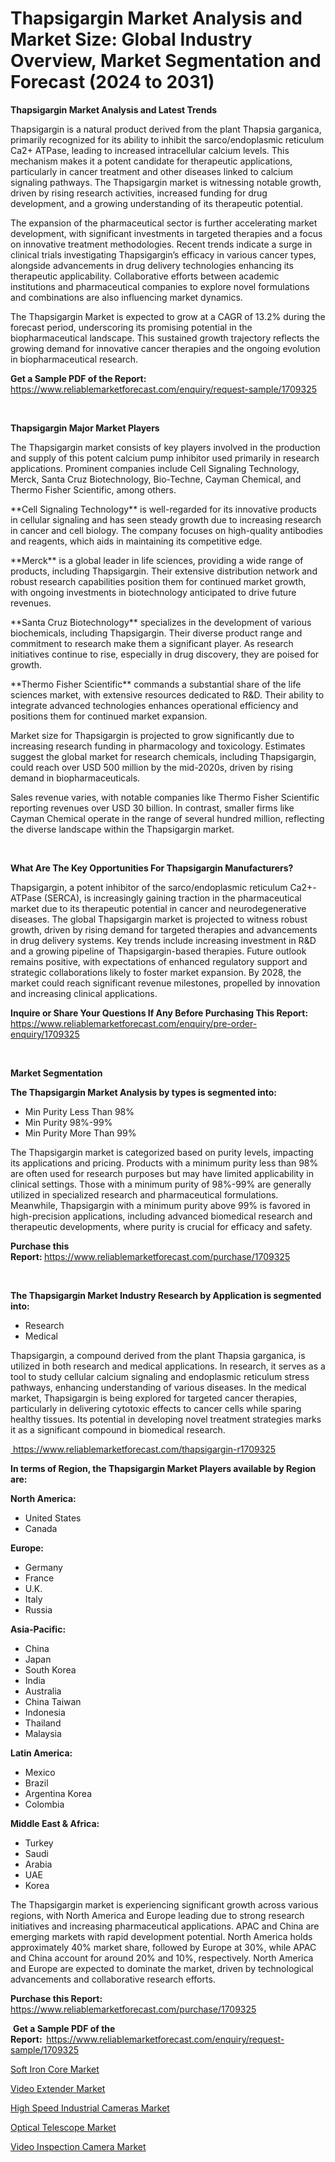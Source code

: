 <p><h1>Thapsigargin Market Analysis and Market Size: Global Industry Overview, Market Segmentation and Forecast (2024 to 2031)</h1></p><p><strong>Thapsigargin Market Analysis and Latest Trends</strong></p>
<p><p>Thapsigargin is a natural product derived from the plant Thapsia garganica, primarily recognized for its ability to inhibit the sarco/endoplasmic reticulum Ca2+ ATPase, leading to increased intracellular calcium levels. This mechanism makes it a potent candidate for therapeutic applications, particularly in cancer treatment and other diseases linked to calcium signaling pathways. The Thapsigargin market is witnessing notable growth, driven by rising research activities, increased funding for drug development, and a growing understanding of its therapeutic potential.</p><p>The expansion of the pharmaceutical sector is further accelerating market development, with significant investments in targeted therapies and a focus on innovative treatment methodologies. Recent trends indicate a surge in clinical trials investigating Thapsigargin’s efficacy in various cancer types, alongside advancements in drug delivery technologies enhancing its therapeutic applicability. Collaborative efforts between academic institutions and pharmaceutical companies to explore novel formulations and combinations are also influencing market dynamics.</p><p>The Thapsigargin Market is expected to grow at a CAGR of 13.2% during the forecast period, underscoring its promising potential in the biopharmaceutical landscape. This sustained growth trajectory reflects the growing demand for innovative cancer therapies and the ongoing evolution in biopharmaceutical research.</p></p>
<p><strong>Get a Sample PDF of the Report:&nbsp;</strong> <a href="https://www.reliablemarketforecast.com/enquiry/request-sample/1709325?utm_campaign=1167&utm_medium=2&utm_source=Github&utm_content=ia&utm_term=21102024&utm_id=thapsigargin">https://www.reliablemarketforecast.com/enquiry/request-sample/1709325</a></p>
<p>&nbsp;</p>
<p><strong>Thapsigargin Major Market Players</strong></p>
<p><p>The Thapsigargin market consists of key players involved in the production and supply of this potent calcium pump inhibitor used primarily in research applications. Prominent companies include Cell Signaling Technology, Merck, Santa Cruz Biotechnology, Bio-Techne, Cayman Chemical, and Thermo Fisher Scientific, among others.</p><p>**Cell Signaling Technology** is well-regarded for its innovative products in cellular signaling and has seen steady growth due to increasing research in cancer and cell biology. The company focuses on high-quality antibodies and reagents, which aids in maintaining its competitive edge.</p><p>**Merck** is a global leader in life sciences, providing a wide range of products, including Thapsigargin. Their extensive distribution network and robust research capabilities position them for continued market growth, with ongoing investments in biotechnology anticipated to drive future revenues.</p><p>**Santa Cruz Biotechnology** specializes in the development of various biochemicals, including Thapsigargin. Their diverse product range and commitment to research make them a significant player. As research initiatives continue to rise, especially in drug discovery, they are poised for growth.</p><p>**Thermo Fisher Scientific** commands a substantial share of the life sciences market, with extensive resources dedicated to R&D. Their ability to integrate advanced technologies enhances operational efficiency and positions them for continued market expansion.</p><p>Market size for Thapsigargin is projected to grow significantly due to increasing research funding in pharmacology and toxicology. Estimates suggest the global market for research chemicals, including Thapsigargin, could reach over USD 500 million by the mid-2020s, driven by rising demand in biopharmaceuticals.</p><p>Sales revenue varies, with notable companies like Thermo Fisher Scientific reporting revenues over USD 30 billion. In contrast, smaller firms like Cayman Chemical operate in the range of several hundred million, reflecting the diverse landscape within the Thapsigargin market.</p></p>
<p>&nbsp;</p>
<p><strong>What Are The Key Opportunities For Thapsigargin Manufacturers?</strong></p>
<p><p>Thapsigargin, a potent inhibitor of the sarco/endoplasmic reticulum Ca2+-ATPase (SERCA), is increasingly gaining traction in the pharmaceutical market due to its therapeutic potential in cancer and neurodegenerative diseases. The global Thapsigargin market is projected to witness robust growth, driven by rising demand for targeted therapies and advancements in drug delivery systems. Key trends include increasing investment in R&D and a growing pipeline of Thapsigargin-based therapies. Future outlook remains positive, with expectations of enhanced regulatory support and strategic collaborations likely to foster market expansion. By 2028, the market could reach significant revenue milestones, propelled by innovation and increasing clinical applications.</p></p>
<p><strong>Inquire or Share Your Questions If Any Before Purchasing This Report:</strong> <a href="https://www.reliablemarketforecast.com/enquiry/pre-order-enquiry/1709325?utm_campaign=1167&utm_medium=2&utm_source=Github&utm_content=ia&utm_term=21102024&utm_id=thapsigargin">https://www.reliablemarketforecast.com/enquiry/pre-order-enquiry/1709325</a></p>
<p>&nbsp;</p>
<p><strong>Market Segmentation</strong></p>
<p><strong>The Thapsigargin Market Analysis by types is segmented into:</strong></p>
<p><ul><li>Min Purity Less Than 98%</li><li>Min Purity 98%-99%</li><li>Min Purity More Than 99%</li></ul></p>
<p><p>The Thapsigargin market is categorized based on purity levels, impacting its applications and pricing. Products with a minimum purity less than 98% are often used for research purposes but may have limited applicability in clinical settings. Those with a minimum purity of 98%-99% are generally utilized in specialized research and pharmaceutical formulations. Meanwhile, Thapsigargin with a minimum purity above 99% is favored in high-precision applications, including advanced biomedical research and therapeutic developments, where purity is crucial for efficacy and safety.</p></p>
<p><strong>Purchase this Report:&nbsp;</strong><a href="https://www.reliablemarketforecast.com/purchase/1709325?utm_campaign=1167&utm_medium=2&utm_source=Github&utm_content=ia&utm_term=21102024&utm_id=thapsigargin">https://www.reliablemarketforecast.com/purchase/1709325</a></p>
<p>&nbsp;</p>
<p><strong>The Thapsigargin Market Industry Research by Application is segmented into:</strong></p>
<p><ul><li>Research</li><li>Medical</li></ul></p>
<p><p>Thapsigargin, a compound derived from the plant Thapsia garganica, is utilized in both research and medical applications. In research, it serves as a tool to study cellular calcium signaling and endoplasmic reticulum stress pathways, enhancing understanding of various diseases. In the medical market, Thapsigargin is being explored for targeted cancer therapies, particularly in delivering cytotoxic effects to cancer cells while sparing healthy tissues. Its potential in developing novel treatment strategies marks it as a significant compound in biomedical research.</p></p>
<p><a href="https://www.reliablemarketforecast.com/thapsigargin-r1709325?utm_campaign=1167&utm_medium=2&utm_source=Github&utm_content=ia&utm_term=21102024&utm_id=thapsigargin">&nbsp;https://www.reliablemarketforecast.com/thapsigargin-r1709325</a></p>
<p><strong>In terms of Region, the Thapsigargin Market Players available by Region are:</strong></p>
<p>
    <p> <strong> North America: </strong>
        <ul>
            <li>United States</li>
            <li>Canada</li>
        </ul>
        </p> 
    <p> <strong> Europe: </strong>
        <ul>
            <li>Germany</li>
            <li>France</li>
            <li>U.K.</li>
            <li>Italy</li>
            <li>Russia</li>
        </ul>
        </p> 
    <p> <strong> Asia-Pacific: </strong>
        <ul>
            <li>China</li>
            <li>Japan</li>
            <li>South Korea</li>
            <li>India</li>
            <li>Australia</li>
            <li>China Taiwan</li>
            <li>Indonesia</li>
            <li>Thailand</li>
            <li>Malaysia</li>
        </ul>
        </p> 
    <p> <strong> Latin America: </strong>
        <ul>
            <li>Mexico</li>
            <li>Brazil</li>
            <li>Argentina Korea</li>
            <li>Colombia</li>
        </ul>
        </p> 
    <p> <strong> Middle East & Africa: </strong>
        <ul>
            <li>Turkey</li>
            <li>Saudi</li>
            <li>Arabia</li>
            <li>UAE</li>
            <li>Korea</li>
        </ul>
    </p>
    </p>
<p><p>The Thapsigargin market is experiencing significant growth across various regions, with North America and Europe leading due to strong research initiatives and increasing pharmaceutical applications. APAC and China are emerging markets with rapid development potential. North America holds approximately 40% market share, followed by Europe at 30%, while APAC and China account for around 20% and 10%, respectively. North America and Europe are expected to dominate the market, driven by technological advancements and collaborative research efforts.</p></p>
<p><strong>Purchase this Report: </strong><a href="https://www.reliablemarketforecast.com/purchase/1709325?utm_campaign=1167&utm_medium=2&utm_source=Github&utm_content=ia&utm_term=21102024&utm_id=thapsigargin">https://www.reliablemarketforecast.com/purchase/1709325</a></p>
<p>&nbsp;<strong>Get a Sample PDF of the Report:&nbsp;&nbsp;</strong><a href="https://www.reliablemarketforecast.com/enquiry/request-sample/1709325?utm_campaign=1167&utm_medium=2&utm_source=Github&utm_content=ia&utm_term=21102024&utm_id=thapsigargin">https://www.reliablemarketforecast.com/enquiry/request-sample/1709325</a></p>
<p><strong></strong></p>
<p><p><a href="https://www.linkedin.com/pulse/strategic-market-insights-global-soft-iron-core-2024-2031-factoid-lk0lc?utm_campaign=1167&utm_medium=2&utm_source=Github&utm_content=ia&utm_term=21102024&utm_id=thapsigargin">Soft Iron Core Market</a></p><p><a href="https://issuu.com/reportprime-2/docs/video-extender-market-size-2030.ppt_2cf3d180f5ef72?utm_campaign=1167&utm_medium=2&utm_source=Github&utm_content=ia&utm_term=21102024&utm_id=thapsigargin">Video Extender Market</a></p><p><a href="https://www.linkedin.com/pulse/high-speed-industrial-cameras-market-ecosystem-competitive-landscape-ro5rc?utm_campaign=1167&utm_medium=2&utm_source=Github&utm_content=ia&utm_term=21102024&utm_id=thapsigargin">High Speed Industrial Cameras Market</a></p><p><a href="https://github.com/sharitatri97/Market-Research-Report-List-1/blob/main/optical-telescope-market.md?utm_campaign=1167&utm_medium=2&utm_source=Github&utm_content=ia&utm_term=21102024&utm_id=thapsigargin">Optical Telescope Market</a></p><p><a href="https://issuu.com/reportprime-2/docs/video-inspection-camera-market-size_edd6c0eecdbb9a?utm_campaign=1167&utm_medium=2&utm_source=Github&utm_content=ia&utm_term=21102024&utm_id=thapsigargin">Video Inspection Camera Market</a></p></p>